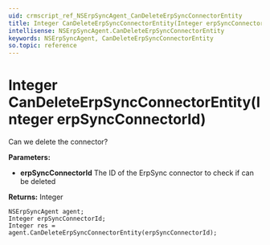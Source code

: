 ```yaml
---
uid: crmscript_ref_NSErpSyncAgent_CanDeleteErpSyncConnectorEntity
title: Integer CanDeleteErpSyncConnectorEntity(Integer erpSyncConnectorId)
intellisense: NSErpSyncAgent.CanDeleteErpSyncConnectorEntity
keywords: NSErpSyncAgent, CanDeleteErpSyncConnectorEntity
so.topic: reference
---
```


# Integer CanDeleteErpSyncConnectorEntity(Integer erpSyncConnectorId)

Can we delete the connector?

**Parameters:**
 - **erpSyncConnectorId** The ID of the ErpSync connector to check if can be deleted

**Returns:** Integer

```crmscript
NSErpSyncAgent agent;
Integer erpSyncConnectorId;
Integer res = agent.CanDeleteErpSyncConnectorEntity(erpSyncConnectorId);
```


